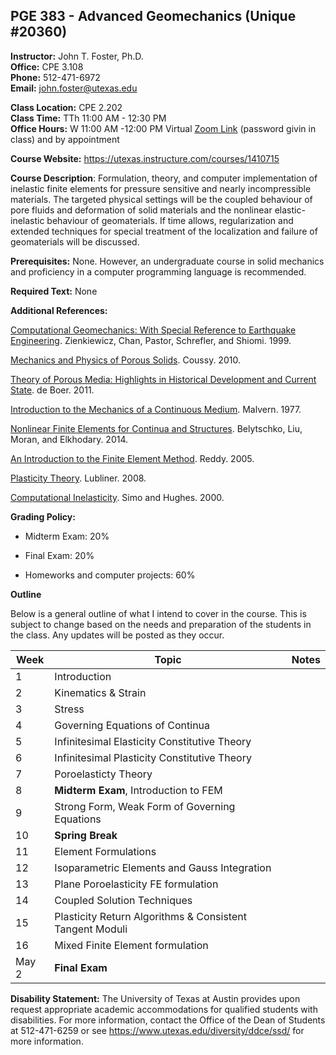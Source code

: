 <!--
.. title: Syllabus
.. slug: index
.. date: 2015-08-25 08:40:03 UTC-05:00
.. template: notitle.tmpl
.. description: PGE 383 - Advanced Geomechanics syllabus page
-->

## PGE 383 - Advanced Geomechanics (Unique #20360)


**Instructor:** John T. Foster, Ph.D.  
**Office:** CPE 3.108  
**Phone:** 512-471-6972  
**Email:** [john.foster@utexas.edu](mailto:john.foster@utexas.com)  

**Class Location:** CPE 2.202  
**Class Time:** TTh 11:00 AM - 12:30 PM  
**Office Hours:** W 11:00 AM -12:00 PM Virtual [Zoom Link](https://utexas.zoom.us/my/johntfoster) (password givin in class) and by appointment  

**Course Website:** <https://utexas.instructure.com/courses/1410715>

**Course Description**: Formulation, theory, and computer implementation of inelastic finite elements for pressure sensitive and nearly incompressible materials. The targeted physical settings will be the coupled behaviour of pore fluids and deformation of solid materials and the nonlinear elastic-inelastic behaviour of geomaterials.  If time allows, regularization and extended techniques for special treatment of the localization and failure of geomaterials will be discussed.

**Prerequisites:** None.  However, an undergraduate course in solid mechanics and proficiency in a computer programming language is recommended.

**Required Text:** None 

**Additional References:**

[Computational Geomechanics: With Special Reference to Earthquake Engineering](https://www.amazon.com/Computational-Geomechanics-Reference-Earthquake-Engineering/dp/0471982857). Zienkiewicz, Chan, Pastor, Schrefler, and Shiomi. 1999.

[Mechanics and Physics of Porous Solids](https://www.amazon.com/Mechanics-Physics-Porous-Solids-Olivier/dp/0470721359/ref=sr_1_fkmr1_1?ie=UTF8&qid=1408120522&sr=8-1-fkmr1&keywords=Coussy%2C+%E2%80%9CMechanics+and+Physics+of+Porous+Solids%E2%80%9D). Coussy. 2010.


[Theory of Porous Media: Highlights in Historical Development and Current State](https://www.amazon.com/Theory-Porous-Media-Highlights-Development/dp/3642640621/ref=sr_1_2?s=books&ie=UTF8&qid=1407806176&sr=1-2&keywords=porous+media+de+boer). de Boer. 2011.

[Introduction to the Mechanics of a Continuous Medium](https://www.amazon.com/Introduction-Mechanics-Continuous-Lawrence-Malvern/dp/0134876032/ref=sr_1_1?s=books&ie=UTF8&qid=1407806319&sr=1-1&keywords=continuum+mechanics+malvern). Malvern. 1977.


[Nonlinear Finite Elements for Continua and Structures](https://www.amazon.com/Nonlinear-Finite-Elements-Continua-Structures/dp/1118632702/ref=sr_1_1?s=books&ie=UTF8&qid=1407805797&sr=1-1&keywords=nonlinear+finite+elements+for+continua+and+structures). Belytschko, Liu, Moran, and Elkhodary. 2014.

[An Introduction to the Finite Element Method](https://www.amazon.com/s/ref=nb_sb_noss?url=search-alias%3Dstripbooks&field-keywords=finite%20elements%20reddy). Reddy. 2005.

[Plasticity Theory](https://www.amazon.com/Plasticity-Theory-Dover-Books-Engineering/dp/0486462900/ref=sr_1_1?ie=UTF8&qid=1408120240&sr=8-1&keywords=plasticity+lubliner). Lubliner. 2008.

[Computational Inelasticity](https://www.amazon.com/Computational-Inelasticity-Interdisciplinary-Applied-Mathematics/dp/0387975209/ref=sr_1_1?ie=UTF8&qid=1408120292&sr=8-1&keywords=computational+inelasticity). Simo and Hughes. 2000.


**Grading Policy:**

 * Midterm Exam: 20%

 * Final Exam: 20%

 * Homeworks and computer projects: 60%


**Outline**

Below is a general outline of what I intend to cover in the course.  This is subject to change based on the needs and preparation of the students in the class.  Any updates will be posted as they occur.

| Week            | Topic               | Notes     |
|-----------------|---------------------|-----------|
| 1     | Introduction        |           |
| 2      | Kinematics & Strain |           |
| 3     | Stress              |           |
| 4    | Governing Equations of Continua |  |
| 5    | Infinitesimal Elasticity Constitutive Theory  |  |
| 6 | Infinitesimal Plasticity Constitutive Theory  |  |
| 7       |  Poroelasticty Theory |  |
| 8     | **Midterm Exam**, Introduction to FEM  | |
| 9     | Strong Form, Weak Form of Governing Equations | |
| 10              | **Spring Break**         | |
| 11     | Element Formulations | |
| 12       | Isoparametric Elements and Gauss Integration | |
| 13     | Plane Poroelasticity FE formulation | |
| 14     | Coupled Solution Techniques | |
| 15         | Plasticity Return Algorithms & Consistent Tangent Moduli | |
| 16       | Mixed Finite Element formulation | |
| May 2         | **Final Exam** | |  


**Disability Statement:** The University of Texas at Austin provides upon request appropriate academic accommodations for qualified students with disabilities. For more information, contact the Office of the Dean of Students at 512-471-6259 or see <a href="https://www.utexas.edu/diversity/ddce/ssd/" target="_blank">https://www.utexas.edu/diversity/ddce/ssd/</a> for more information.
